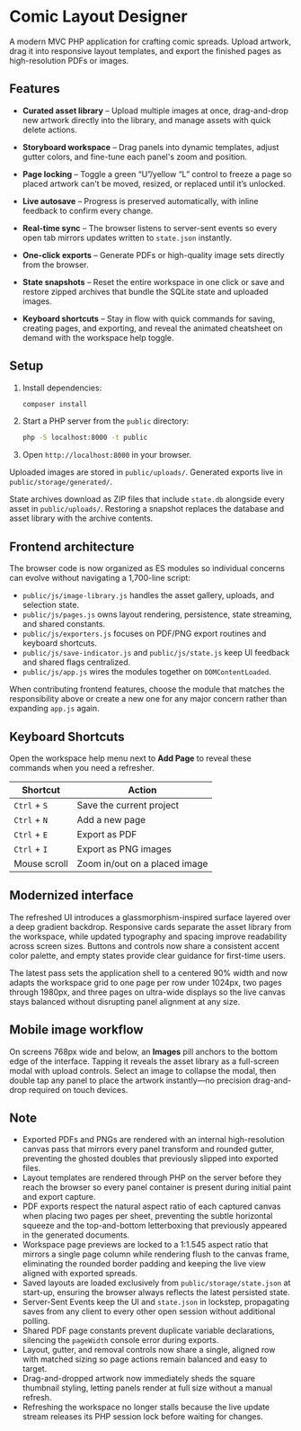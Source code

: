 # Comic Layout Designer

A modern MVC PHP application for crafting comic spreads. Upload artwork, drag it into responsive layout templates, and export the finished pages as high-resolution PDFs or images.

## Features

- **Curated asset library** – Upload multiple images at once, drag-and-drop new artwork directly into the library, and manage assets with quick delete actions.
- **Storyboard workspace** – Drag panels into dynamic templates, adjust gutter colors, and fine-tune each panel's zoom and position.
- **Page locking** – Toggle a green “U”/yellow “L” control to freeze a page so placed artwork can't be moved, resized, or replaced until it’s unlocked.
- **Live autosave** – Progress is preserved automatically, with inline feedback to confirm every change.
- **Real-time sync** – The browser listens to server-sent events so every open tab mirrors updates written to `state.json` instantly.
- **One-click exports** – Generate PDFs or high-quality image sets directly from the browser.

- **State snapshots** – Reset the entire workspace in one click or save and restore zipped archives that bundle the SQLite state and uploaded images.
- **Keyboard shortcuts** – Stay in flow with quick commands for saving, creating pages, and exporting, and reveal the animated cheatsheet on demand with the workspace help toggle.

## Setup

1. Install dependencies:
   ```bash
   composer install
   ```
2. Start a PHP server from the `public` directory:
   ```bash
   php -S localhost:8000 -t public
   ```
3. Open `http://localhost:8000` in your browser.

Uploaded images are stored in `public/uploads/`. Generated exports live in `public/storage/generated/`.

State archives download as ZIP files that include `state.db` alongside every asset in `public/uploads/`. Restoring a snapshot replaces the database and asset library with the archive contents.

## Frontend architecture

The browser code is now organized as ES modules so individual concerns can evolve without navigating a 1,700-line script:

- `public/js/image-library.js` handles the asset gallery, uploads, and selection state.
- `public/js/pages.js` owns layout rendering, persistence, state streaming, and shared constants.
- `public/js/exporters.js` focuses on PDF/PNG export routines and keyboard shortcuts.
- `public/js/save-indicator.js` and `public/js/state.js` keep UI feedback and shared flags centralized.
- `public/js/app.js` wires the modules together on `DOMContentLoaded`.

When contributing frontend features, choose the module that matches the responsibility above or create a new one for any major concern rather than expanding `app.js` again.

## Keyboard Shortcuts

Open the workspace help menu next to **Add Page** to reveal these commands when you need a refresher.

| Shortcut | Action |
| --- | --- |
| `Ctrl` + `S` | Save the current project |
| `Ctrl` + `N` | Add a new page |
| `Ctrl` + `E` | Export as PDF |
| `Ctrl` + `I` | Export as PNG images |
| Mouse scroll | Zoom in/out on a placed image |

## Modernized interface

The refreshed UI introduces a glassmorphism-inspired surface layered over a deep gradient backdrop. Responsive cards separate the asset library from the workspace, while updated typography and spacing improve readability across screen sizes. Buttons and controls now share a consistent accent color palette, and empty states provide clear guidance for first-time users.

The latest pass sets the application shell to a centered 90% width and now adapts the workspace grid to one page per row under 1024px, two pages through 1980px, and three pages on ultra-wide displays so the live canvas stays balanced without disrupting panel alignment at any size.

## Mobile image workflow

On screens 768px wide and below, an **Images** pill anchors to the bottom edge of the interface. Tapping it reveals the asset library as a full-screen modal with upload controls. Select an image to collapse the modal, then double tap any panel to place the artwork instantly—no precision drag-and-drop required on touch devices.

## Note
* Exported PDFs and PNGs are rendered with an internal high-resolution canvas pass that mirrors every panel transform and rounded gutter, preventing the ghosted doubles that previously slipped into exported files.
* Layout templates are rendered through PHP on the server before they reach the browser so every panel container is present during initial paint and export capture.
* PDF exports respect the natural aspect ratio of each captured canvas when placing two pages per sheet, preventing the subtle horizontal squeeze and the top-and-bottom letterboxing that previously appeared in the generated documents.
* Workspace page previews are locked to a 1:1.545 aspect ratio that mirrors a single page column while rendering flush to the canvas frame, eliminating the rounded border padding and keeping the live view aligned with exported spreads.
* Saved layouts are loaded exclusively from `public/storage/state.json` at start-up, ensuring the browser always reflects the latest persisted state.
* Server-Sent Events keep the UI and `state.json` in lockstep, propagating saves from any client to every other open session without additional polling.
* Shared PDF page constants prevent duplicate variable declarations, silencing the `pageWidth` console error during exports.
* Layout, gutter, and removal controls now share a single, aligned row with matched sizing so page actions remain balanced and easy to target.
* Drag-and-dropped artwork now immediately sheds the square thumbnail styling, letting panels render at full size without a manual refresh.
* Refreshing the workspace no longer stalls because the live update stream releases its PHP session lock before waiting for changes.
